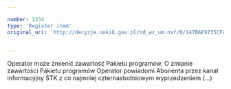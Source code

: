 ```yaml
---

number: 1334
type: 'Register item'
original_uri: 'http://decyzje.uokik.gov.pl/nd_wz_um.nsf/0/147BAE9735CFA998C1257401003568AB?OpenDocument'


---
```


Operator może zmienić zawartość Pakietu programów. O zmianie zawartości Pakietu programów Operator powiadomi Abonenta przez kanał informacyjny ŚTK z co najmniej czternastodniowym wyprzedzeniem (...)

